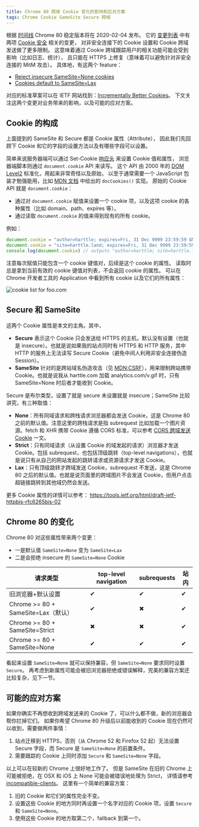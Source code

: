 ```yaml
---
title: Chrome 80 跨域 Cookie 变化的影响和应对方案
tags: Chrome Cookie SameSite Secure 跨域
---
```


根据 [时间线][chrome-release] Chrome 80 稳定版本将在 2020-02-04 发布。
它的 [变更列表][chrome-80] 中有两项 [Cookie 安全][cookie] 相关的变更，
对非安全连接下的 Cookie 设置和 Cookie 跨域发送做了更多限制。
这意味着通过 Cookie 跨域跟踪用户的相关功能可能会受到影响（比如日志、统计），
且只能在 HTTPS 上修复（意味着可以避免针对非安全连接的 MitM 攻击）。
具体地，有这两个 feature：

* [Reject insecure SameSite=None cookies](https://www.chromestatus.com/feature/5633521622188032)
* [Cookies default to SameSite=Lax](https://www.chromestatus.com/feature/5088147346030592)

对应的标准草案可以在 IETF 网站找到：[Incrementally Better Cookies](https://tools.ietf.org/html/draft-west-cookie-incrementalism-00)。
下文关注这两个变更对业务带来的影响，以及可能的应对方案。

<!--more-->

## Cookie 的构成

上面提到的 SameSite 和 Secure 都是 Cookie 属性（Attribute），
因此我们先回顾下 Cookie 和它的字段的设置方法以及有哪些字段可以设置。

简单来说服务器端可以通过 Set-Cookie [响应头][http] 来设置 Cookie 值和属性，
浏览器端脚本则通过 `document.cookie` API 来读写。
这个 API 由 2000 年的 [DOM Level2][dom2] 标准化，用起来非常奇怪以及原始，
以至于通常需要一个 JavaScript 包装才勉强能用，比如 [MDN 文档][cookie] 中给出的 `docCookies()` 实现。
原始的 Cookie API 就是 `document.cookie`：

* 通过对 `document.cookie` 赋值来设置一个 cookie 项，以及这项 cookie 的各种属性（比如 domain、path、expires 等）。
* 通过读取 `document.cookie` 的值来得到现有的所有 cookie。

例如：

```javascript
document.cookie = "author=harttle; expires=Fri, 31 Dec 9999 23:59:59 GMT; path=/; domain=.foo.com";
document.cookie = "site=harttle.land; expires=Fri, 31 Dec 9999 23:59:59 GMT; path=/; domain=.foo.com";
console.log(document.cookie) // outputs "author=harttle; site=harttle.land"
```

注意每次赋值只能包含一个 cookie 键值对，后续是这个 cookie 的属性。
读取时总是拿到当前有效的 cookie 键值对列表，不会返回 cookie 的属性。
可以在 Chrome 开发者工具的 Application 中看到所有 cookie 以及它们的所有属性：

![cookie list for foo.com][cookie-list]

## Secure 和 SameSite

这两个 Cookie 属性是本文的主角。其中，

* **Secure** 表示这个 Cookie 只会发送给 HTTPS 的主机，默认没有设置（也就是 insecure）。也就是说如果我的站点同时有 HTTPS 和 HTTP 服务，其中 HTTP 的服务上无法读写 Secure Cookie（避免中间人利用非安全连接伪造 Session）。
* **SameSite** 针对的是跨站域名伪造攻击（见 [MDN:CSRF][csrf]），用来限制跨站携带 Cookie。也就是说我从 harttle.com 加载 analytics.com/v.gif 时，只有 SameSite=None 时后者才能收到 Cookie。

Secure 是布尔类型，设置了就是 secure 未设置就是 insecure；SameSite 比较讲究，有三种取值：

* **None**：所有同域请求和跨栈请求浏览器都会发送 Cookie，这是 Chrome 80 之前的默认值。注意这里的跨栈请求是指 subrequest 比如加载一个图片资源。fetch 和 XHR 携带 Cookie 遵循 CORS 标准，可以参考 [CORS 跨域发送 Cookie](https://harttle.land/2016/12/28/cors-with-cookie.html) 一文。
* **Strict**：只有同域请求（从设置 Cookie 的域发起的请求）浏览器才发送 Cookie。包括 subrequest，也包括顶级跳转（top-level navigations），也就是说只有从自己的网站发起的跳转请求或资源请求才发送 Cookie。
* **Lax**：只有顶级跳转才跨域发送 Cookie，subrequest 不发送，这是 Chrome 80 之后的默认值。也就是说页面里的跨域图片不会发送 Cookie，但用户点击超链接跳转到其他域仍然会发送。

更多 Cookie 属性的详情可以参考： <https://tools.ietf.org/html/draft-ietf-httpbis-rfc6265bis-02>

## Chrome 80 的变化

Chrome 80 对这些属性带来两个变更：

* 一是默认值 `SameSite=None` 变为 `SameSite=Lax`
* 二是会拒绝 insecure 的 `SameSite=None` Cookie

请求类型 | top-level navigation | subrequests | 站内
--- | --- | --- | ---
旧浏览器+默认设置 | ✔ | ✔ | ✔
Chrome >= 80 + SameSite=Lax（默认） | ✔ | ✖ | ✔
Chrome >= 80 + SameSite=Strict | ✖ | ✖ | ✔
Chrome >= 80 + SameSite=None | ✔ | ✔ | ✔

看起来设置 `SameSite=None` 就可以保持兼容，但 `SameSite=None` 要求同时设置 `Secure`。
再考虑到新属性可能会被旧浏览器拒绝或错误解释，完美的兼容方案还比较复杂，见下一节。

## 可能的应对方案

如果你确实不再想收到跨域发送来的 Cookie 了，可以什么都不做，新的浏览器会帮你拦掉它们。
如果你希望 Chrome 80 升级后以前能收到的 Cookie 现在仍然可以收到，需要做两件事情：

1. 站点迁移到 HTTPS，否则（从 Chrome 52 和 Firefox 52 起）无法设置 Secure 字段，而 Secure 是 `SameSite=None` 的前置条件。
2. 需要跟踪的 Cookie 上同时添加 `Secure` 和 `SameSite=None` 字段。

以上可以在较新的 Chrome 上很好地工作了。
但是 SameSite 在旧的 Chrome 上可能被拒绝，在 OSX 和 iOS 上 None 可能会被错误地处理为 Strict，
详情请参考 [incompatible-clients](https://www.chromium.org/updates/same-site/incompatible-clients)。
这里有一个简单的兼容方案：

1. 旧的 Cookie 和它们的属性完全不变。
2. 设置这些 Cookie 的地方同时再设置一个名字对应的 Cookie 项，设置 `Secure` 和 `SameSite=None`。
3. 使用这些 Cookie 的地方取第二个，fallback 到第一个。

[http]: https://harttle.land/2014/10/01/http.html
[dom2]: https://www.w3.org/TR/DOM-Level-2-HTML/html.html#ID-8747038
[cookie]: https://developer.mozilla.org/zh-CN/docs/Web/API/Document/cookie
[cookie-list]: /assets/img/blog/http/cookie-list@2x.png
[chrome-release]: https://www.chromestatus.com/features/schedule
[chrome-80]: https://www.chromestatus.com/features#milestone%3D80
[csrf]: https://developer.mozilla.org/en-US/docs/Glossary/CSRF
[cookie]: https://harttle.land/2015/08/10/cookie-session.html